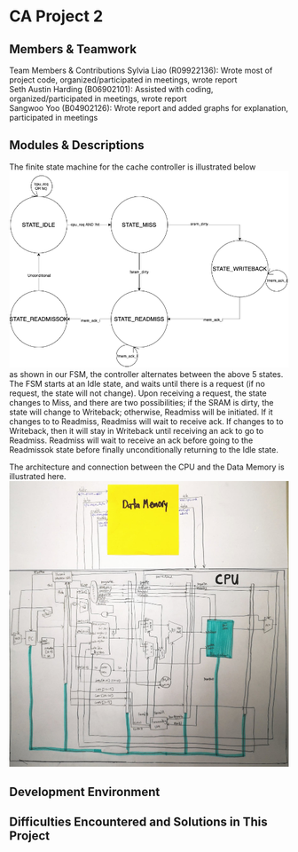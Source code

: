 # CA Project 2

## Members & Teamwork
Team Members & Contributions
Sylvia Liao (R09922136): Wrote most of project code, organized/participated in meetings, wrote report  
Seth Austin Harding (B06902101): Assisted with coding, organized/participated in meetings, wrote report  
Sangwoo Yoo (B04902126): Wrote report and added graphs for explanation, participated in meetings  

## Modules & Descriptions
The finite state machine for the cache controller is illustrated below
![FSM](FSM.png)
as shown in our FSM, the controller alternates between the above 5 states. The FSM starts at an Idle state, and waits until there is a request (if no request, the state will not change). Upon receiving a request, the state changes to Miss, and there are two possibilities; if the SRAM is dirty, the state will change to Writeback; otherwise, Readmiss will be initiated. If it changes to to Readmiss, Readmiss will wait to receive ack. If changes to to Writeback, then it will stay in Writeback until receiving an ack to go to Readmiss. Readmiss will wait to receive an ack before going to the Readmissok state before finally unconditionally returning to the Idle state.

The architecture and connection between the CPU and the Data Memory is illustrated here.
![Architecture](architecture.jpg)

## Development Environment

## Difficulties Encountered and Solutions in This Project

